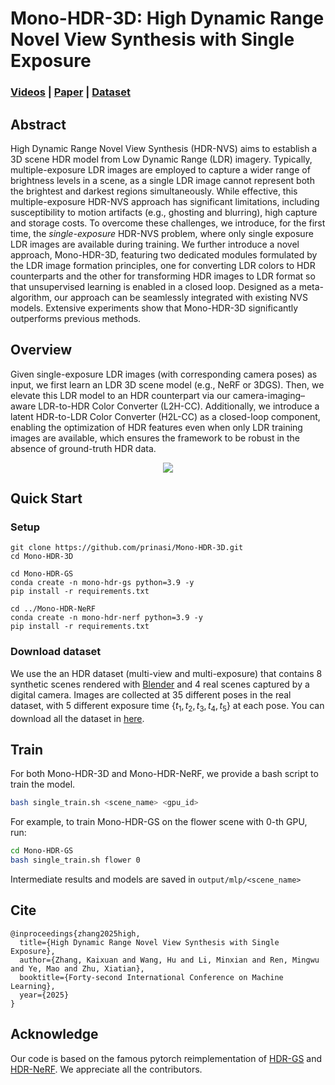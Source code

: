 # Mono-HDR-3D: High Dynamic Range Novel View Synthesis with Single Exposure
### [Videos](https://drive.google.com/drive/folders/1k68pKgKYgYBi0urAPWROOLC8G2u8hxRX?usp=sharing) | [Paper](https://arxiv.org/abs/2505.01212) | [Dataset](https://drive.google.com/drive/folders/1OTDLLH8ydKX1DcaNpbQ46LlP0dKx6E-I?usp=sharing)

## Abstract
High Dynamic Range Novel View Synthesis (HDR-NVS)
aims to establish a 3D scene HDR model from Low Dynamic Range (LDR) imagery. Typically, multiple-exposure LDR images are employed to capture a wider range of brightness levels in a scene, as a single LDR image cannot represent both the brightest and darkest regions simultaneously. While effective, this multiple-exposure HDR-NVS approach has significant limitations, including susceptibility to motion artifacts (e.g., ghosting and blurring), high capture and storage costs.
To overcome these challenges, we introduce, for the first time, the *single-exposure* HDR-NVS problem, where only single exposure LDR images are available during training. 
We further introduce a novel approach, Mono-HDR-3D, featuring two dedicated modules formulated by the LDR image formation principles, one for converting LDR colors to HDR counterparts and the other for transforming HDR images to LDR format so that unsupervised learning is enabled in a closed loop.
Designed as a meta-algorithm, our approach can be seamlessly integrated with existing NVS models. Extensive experiments show that Mono-HDR-3D significantly outperforms previous methods.

## Overview
Given single-exposure LDR images (with corresponding camera poses) as input, we first learn an LDR 3D scene model (e.g., NeRF or 3DGS). Then, we elevate this LDR model to an HDR counterpart via our camera-imaging–aware LDR-to-HDR Color Converter (L2H-CC). Additionally, we introduce a latent HDR-to-LDR Color Converter (H2L-CC) as a closed-loop component, enabling the optimization of HDR features even when only LDR training images are available, which ensures the framework to be robust in the absence of ground-truth HDR data.
<p align="center">
<img src="assets/pipeline.png"/>
</p>

## Quick Start
### Setup
```
git clone https://github.com/prinasi/Mono-HDR-3D.git
cd Mono-HDR-3D

cd Mono-HDR-GS
conda create -n mono-hdr-gs python=3.9 -y
pip install -r requirements.txt

cd ../Mono-HDR-NeRF
conda create -n mono-hdr-nerf python=3.9 -y
pip install -r requirements.txt
```

### Download dataset
We use the an HDR dataset (multi-view and multi-exposure) that contains 8 synthetic scenes rendered with [Blender](https://www.blender.org/) and 4 real scenes captured by a digital camera. Images are collected at 35 different poses in the real dataset, with 5 different exposure time $\{t_1, t_2, t_3, t_4, t_5\}$ at each pose. You can download all the dataset in [here](https://drive.google.com/drive/folders/1OTDLLH8ydKX1DcaNpbQ46LlP0dKx6E-I?usp=sharing). 

## Train
For both Mono-HDR-3D and Mono-HDR-NeRF, we provide a bash script to train the model.
```bash
bash single_train.sh <scene_name> <gpu_id>
```
For example, to train Mono-HDR-GS on the flower scene with 0-th GPU, run:
```bash
cd Mono-HDR-GS
bash single_train.sh flower 0
```

Intermediate results and models are saved in ```output/mlp/<scene_name>```

## Cite 
```
@inproceedings{zhang2025high,
  title={High Dynamic Range Novel View Synthesis with Single Exposure},
  author={Zhang, Kaixuan and Wang, Hu and Li, Minxian and Ren, Mingwu and Ye, Mao and Zhu, Xiatian},
  booktitle={Forty-second International Conference on Machine Learning},
  year={2025}
}
```

## Acknowledge
Our code is based on the famous pytorch reimplementation of [HDR-GS](https://github.com/caiyuanhao1998/HDR-GS) and [HDR-NeRF](https://github.com/xhuangcv/hdr-nerf/). We appreciate all the contributors.
